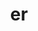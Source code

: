 ---
title: "er"
layout: cache
categories: [package, develop-2024-03-24]
meta: {"versions": ["0.2.0", "0.4.0"], "compilers": ["cce@=15.0.1", "gcc@=10.3.0", "gcc@=11.1.0", "gcc@=11.4.0", "gcc@=7.5.0", "gcc@=9.4.0", "oneapi@=2024.0.0"], "oss": ["rhel8", "sle_hpc15", "ubuntu18.04", "ubuntu20.04", "ubuntu22.04"], "platforms": ["linux"], "targets": ["neoverse_v1", "neoverse_v2", "ppc64le", "x86_64_v3", "x86_64_v4", "zen4"], "stacks": ["data-vis-sdk", "e4s", "e4s-cray-rhel", "e4s-cray-sles", "e4s-neoverse-v2", "e4s-neoverse_v1", "e4s-oneapi", "e4s-power", "radiuss", "root"], "num_specs": 16, "num_specs_by_stack": {"e4s-cray-rhel": 1, "root": 16, "e4s-cray-sles": 1, "radiuss": 1, "e4s-power": 2, "data-vis-sdk": 2, "e4s-neoverse_v1": 2, "e4s-neoverse-v2": 2, "e4s": 3, "e4s-oneapi": 2}}
spec_details: [{"hash": "qexpulhhjegsdr5qnycujpqrdaxtamho", "compiler": "cce@=15.0.1", "versions": ["0.4.0"], "os": "rhel8", "platform": "linux", "target": "zen4", "variants": ["build_system=cmake", "build_type=Release", "generator=make", "~ipo", "+shared"], "stacks": ["e4s-cray-rhel", "root"], "size": "-", "tarball": "https://binaries.spack.io/releases/develop-2024-03-24/build_cache/linux-rhel8-zen4/cce-15.0.1/er-0.4.0/linux-rhel8-zen4-cce-15.0.1-er-0.4.0-qexpulhhjegsdr5qnycujpqrdaxtamho.spack"}, {"hash": "5yvkig2qmxf7rgtl65yzitpb3tfzwls7", "compiler": "gcc@=10.3.0", "versions": ["0.4.0"], "os": "sle_hpc15", "platform": "linux", "target": "x86_64_v4", "variants": ["build_system=cmake", "build_type=Release", "generator=make", "~ipo", "+shared"], "stacks": ["e4s-cray-sles", "root"], "size": "-", "tarball": "https://binaries.spack.io/releases/develop-2024-03-24/build_cache/linux-sle_hpc15-x86_64_v4/gcc-10.3.0/er-0.4.0/linux-sle_hpc15-x86_64_v4-gcc-10.3.0-er-0.4.0-5yvkig2qmxf7rgtl65yzitpb3tfzwls7.spack"}, {"hash": "ybjbueqzayqpfote3p3omacwdynmrwbu", "compiler": "gcc@=7.5.0", "versions": ["0.2.0"], "os": "ubuntu18.04", "platform": "linux", "target": "x86_64_v3", "variants": ["build_system=cmake", "build_type=Release", "generator=make", "~ipo", "+shared"], "stacks": ["root", "radiuss"], "size": "-", "tarball": "https://binaries.spack.io/releases/develop-2024-03-24/build_cache/linux-ubuntu18.04-x86_64_v3/gcc-7.5.0/er-0.2.0/linux-ubuntu18.04-x86_64_v3-gcc-7.5.0-er-0.2.0-ybjbueqzayqpfote3p3omacwdynmrwbu.spack"}, {"hash": "cer6gqk2dcbfliu34ilt3reo5h77xlgp", "compiler": "gcc@=9.4.0", "versions": ["0.2.0"], "os": "ubuntu20.04", "platform": "linux", "target": "ppc64le", "variants": ["build_system=cmake", "build_type=Release", "generator=make", "~ipo", "+shared"], "stacks": ["e4s-power", "root"], "size": "-", "tarball": "https://binaries.spack.io/releases/develop-2024-03-24/build_cache/linux-ubuntu20.04-ppc64le/gcc-9.4.0/er-0.2.0/linux-ubuntu20.04-ppc64le-gcc-9.4.0-er-0.2.0-cer6gqk2dcbfliu34ilt3reo5h77xlgp.spack"}, {"hash": "q7763zkpvp27rjwpdg2ddnncq77tj6qk", "compiler": "gcc@=9.4.0", "versions": ["0.4.0"], "os": "ubuntu20.04", "platform": "linux", "target": "ppc64le", "variants": ["build_system=cmake", "build_type=Release", "generator=make", "~ipo", "+shared"], "stacks": ["e4s-power", "root"], "size": "-", "tarball": "https://binaries.spack.io/releases/develop-2024-03-24/build_cache/linux-ubuntu20.04-ppc64le/gcc-9.4.0/er-0.4.0/linux-ubuntu20.04-ppc64le-gcc-9.4.0-er-0.4.0-q7763zkpvp27rjwpdg2ddnncq77tj6qk.spack"}, {"hash": "6ngimtbbtqd7a6czf36zmihxlsbtjghu", "compiler": "gcc@=11.1.0", "versions": ["0.4.0"], "os": "ubuntu20.04", "platform": "linux", "target": "x86_64_v3", "variants": ["build_system=cmake", "build_type=Release", "generator=make", "~ipo", "+shared"], "stacks": ["data-vis-sdk", "root"], "size": "-", "tarball": "https://binaries.spack.io/releases/develop-2024-03-24/build_cache/linux-ubuntu20.04-x86_64_v3/gcc-11.1.0/er-0.4.0/linux-ubuntu20.04-x86_64_v3-gcc-11.1.0-er-0.4.0-6ngimtbbtqd7a6czf36zmihxlsbtjghu.spack"}, {"hash": "exxdwnqqz5mk2dxhy4jl7tggpiysnen2", "compiler": "gcc@=11.1.0", "versions": ["0.4.0"], "os": "ubuntu20.04", "platform": "linux", "target": "x86_64_v3", "variants": ["build_system=cmake", "build_type=Release", "generator=make", "~ipo", "+shared"], "stacks": ["data-vis-sdk", "root"], "size": "-", "tarball": "https://binaries.spack.io/releases/develop-2024-03-24/build_cache/linux-ubuntu20.04-x86_64_v3/gcc-11.1.0/er-0.4.0/linux-ubuntu20.04-x86_64_v3-gcc-11.1.0-er-0.4.0-exxdwnqqz5mk2dxhy4jl7tggpiysnen2.spack"}, {"hash": "q76fetcgbplzmin7ajxvgd5fsqs4myzo", "compiler": "gcc@=11.4.0", "versions": ["0.2.0"], "os": "ubuntu22.04", "platform": "linux", "target": "neoverse_v1", "variants": ["build_system=cmake", "build_type=Release", "generator=make", "~ipo", "+shared"], "stacks": ["root", "e4s-neoverse_v1"], "size": "-", "tarball": "https://binaries.spack.io/releases/develop-2024-03-24/build_cache/linux-ubuntu22.04-neoverse_v1/gcc-11.4.0/er-0.2.0/linux-ubuntu22.04-neoverse_v1-gcc-11.4.0-er-0.2.0-q76fetcgbplzmin7ajxvgd5fsqs4myzo.spack"}, {"hash": "f7bq45fer6sfrqpkdp6wduyddisf6rfl", "compiler": "gcc@=11.4.0", "versions": ["0.4.0"], "os": "ubuntu22.04", "platform": "linux", "target": "neoverse_v1", "variants": ["build_system=cmake", "build_type=Release", "generator=make", "~ipo", "+shared"], "stacks": ["root", "e4s-neoverse_v1"], "size": "-", "tarball": "https://binaries.spack.io/releases/develop-2024-03-24/build_cache/linux-ubuntu22.04-neoverse_v1/gcc-11.4.0/er-0.4.0/linux-ubuntu22.04-neoverse_v1-gcc-11.4.0-er-0.4.0-f7bq45fer6sfrqpkdp6wduyddisf6rfl.spack"}, {"hash": "ovv4fotpwn3bfsglunjd5e5g6mhpono7", "compiler": "gcc@=11.4.0", "versions": ["0.4.0"], "os": "ubuntu22.04", "platform": "linux", "target": "neoverse_v2", "variants": ["build_system=cmake", "build_type=Release", "generator=make", "~ipo", "+shared"], "stacks": ["e4s-neoverse-v2", "root"], "size": "-", "tarball": "https://binaries.spack.io/releases/develop-2024-03-24/build_cache/linux-ubuntu22.04-neoverse_v2/gcc-11.4.0/er-0.4.0/linux-ubuntu22.04-neoverse_v2-gcc-11.4.0-er-0.4.0-ovv4fotpwn3bfsglunjd5e5g6mhpono7.spack"}, {"hash": "za7oxy7maciej7bfedybttopj4622o7u", "compiler": "gcc@=11.4.0", "versions": ["0.2.0"], "os": "ubuntu22.04", "platform": "linux", "target": "neoverse_v2", "variants": ["build_system=cmake", "build_type=Release", "generator=make", "~ipo", "+shared"], "stacks": ["e4s-neoverse-v2", "root"], "size": "-", "tarball": "https://binaries.spack.io/releases/develop-2024-03-24/build_cache/linux-ubuntu22.04-neoverse_v2/gcc-11.4.0/er-0.2.0/linux-ubuntu22.04-neoverse_v2-gcc-11.4.0-er-0.2.0-za7oxy7maciej7bfedybttopj4622o7u.spack"}, {"hash": "5brslp7ncfok7mdif2f6hdo2pgnv4fb3", "compiler": "gcc@=11.4.0", "versions": ["0.4.0"], "os": "ubuntu22.04", "platform": "linux", "target": "x86_64_v3", "variants": ["build_system=cmake", "build_type=Release", "generator=make", "~ipo", "+shared"], "stacks": ["e4s", "root"], "size": "-", "tarball": "https://binaries.spack.io/releases/develop-2024-03-24/build_cache/linux-ubuntu22.04-x86_64_v3/gcc-11.4.0/er-0.4.0/linux-ubuntu22.04-x86_64_v3-gcc-11.4.0-er-0.4.0-5brslp7ncfok7mdif2f6hdo2pgnv4fb3.spack"}, {"hash": "dkidlisdldng6brbo424mp63vxntjqaa", "compiler": "gcc@=11.4.0", "versions": ["0.2.0"], "os": "ubuntu22.04", "platform": "linux", "target": "x86_64_v3", "variants": ["build_system=cmake", "build_type=Release", "generator=make", "~ipo", "+shared"], "stacks": ["e4s", "root"], "size": "-", "tarball": "https://binaries.spack.io/releases/develop-2024-03-24/build_cache/linux-ubuntu22.04-x86_64_v3/gcc-11.4.0/er-0.2.0/linux-ubuntu22.04-x86_64_v3-gcc-11.4.0-er-0.2.0-dkidlisdldng6brbo424mp63vxntjqaa.spack"}, {"hash": "v55o3xj5hqhbpgilbj76b5lfyducsqnm", "compiler": "gcc@=11.4.0", "versions": ["0.4.0"], "os": "ubuntu22.04", "platform": "linux", "target": "x86_64_v3", "variants": ["build_system=cmake", "build_type=Release", "generator=make", "~ipo", "+shared"], "stacks": ["e4s", "root"], "size": "-", "tarball": "https://binaries.spack.io/releases/develop-2024-03-24/build_cache/linux-ubuntu22.04-x86_64_v3/gcc-11.4.0/er-0.4.0/linux-ubuntu22.04-x86_64_v3-gcc-11.4.0-er-0.4.0-v55o3xj5hqhbpgilbj76b5lfyducsqnm.spack"}, {"hash": "4lvgx5brm5qeyupcuqe4n6edt4utpcm5", "compiler": "oneapi@=2024.0.0", "versions": ["0.2.0"], "os": "ubuntu22.04", "platform": "linux", "target": "x86_64_v3", "variants": ["build_system=cmake", "build_type=Release", "generator=make", "~ipo", "+shared"], "stacks": ["root", "e4s-oneapi"], "size": "-", "tarball": "https://binaries.spack.io/releases/develop-2024-03-24/build_cache/linux-ubuntu22.04-x86_64_v3/oneapi-2024.0.0/er-0.2.0/linux-ubuntu22.04-x86_64_v3-oneapi-2024.0.0-er-0.2.0-4lvgx5brm5qeyupcuqe4n6edt4utpcm5.spack"}, {"hash": "kfaoggxhbiltejfxwu4q2yfg26dpdeqn", "compiler": "oneapi@=2024.0.0", "versions": ["0.4.0"], "os": "ubuntu22.04", "platform": "linux", "target": "x86_64_v3", "variants": ["build_system=cmake", "build_type=Release", "generator=make", "~ipo", "+shared"], "stacks": ["root", "e4s-oneapi"], "size": "-", "tarball": "https://binaries.spack.io/releases/develop-2024-03-24/build_cache/linux-ubuntu22.04-x86_64_v3/oneapi-2024.0.0/er-0.4.0/linux-ubuntu22.04-x86_64_v3-oneapi-2024.0.0-er-0.4.0-kfaoggxhbiltejfxwu4q2yfg26dpdeqn.spack"}]
---